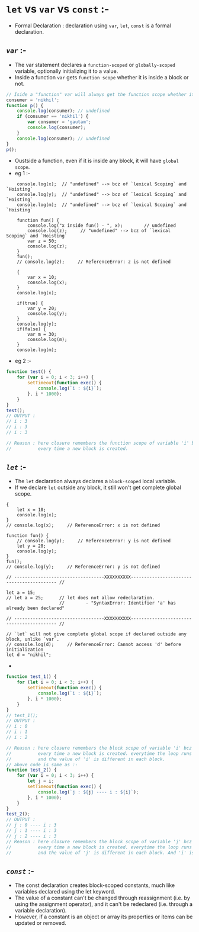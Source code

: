 # `let` vs `var` vs `const` :-

-   Formal Declaration : declaration using `var`, `let`, `const` is a formal declaration.

## **_`var`_** :-

-   The var statement declares a `function-scoped` or `globally-scoped` variable, optionally initializing it to a value.
-   Inside a function `var` gets `function scope` whether it is inside a block or not.

```js
// Iside a "function" var will always get the function scope whether it is inside a block or not.
consumer = 'nikhil';
function p() {
    console.log(consumer); // undefined
    if (consumer == 'nikhil') {
        var consumer = 'gautam';
        console.log(consumer);
    }
    console.log(consumer); // undefined
}
p();
```

-   Oustside a function, even if it is inside any block, it will have `global scope`.
-   eg 1 :-

```JS
    console.log(x);  // "undefined" --> bcz of `lexical Scoping` and `Hoisting`
    console.log(y);  // "undefined" --> bcz of `lexical Scoping` and `Hoisting`
    console.log(m);  // "undefined" --> bcz of `lexical Scoping` and `Hoisting`

    function fun() {
        console.log("x inside fun() - ", x);        // undefined
        console.log(z);     // "undefined" --> bcz of `lexical Scoping` and `Hoisting`
        var z = 50;
        console.log(z);
    }
    fun();
    // console.log(z);     // ReferenceError: z is not defined

    {
        var x = 10;
        console.log(x);
    }
    console.log(x);

    if(true) {
        var y = 20;
        console.log(y);
    }
    console.log(y);
    if(false) {
        var m = 30;
        console.log(m);
    }
    console.log(m);
```

-   eg 2 :-

```js
function test() {
    for (var i = 0; i < 3; i++) {
        setTimeout(function exec() {
            console.log(`i : ${i}`);
        }, i * 1000);
    }
}
test();
// OUTPUT :
// i : 3
// i : 3
// i : 3

// Reason : here closure remembers the function scope of variable 'i' bcz of 'var'.
//          every time a new block is created.
```

## **_`let`_** :-

-   The `let` declaration always declares a `block-scoped` local variable.
-   If we declare `let` outside any block, it still won't get complete global scope.

```JS
{
    let x = 10;
    console.log(x);
}
// console.log(x);     // ReferenceError: x is not defined

function fun() {
    // console.log(y);     // ReferenceError: y is not defined
    let y = 20;
    console.log(y);
}
fun();
// console.log(y);     // ReferenceError: y is not defined

// ----------------------------------XXXXXXXXXX------------------------------------------ //

let a = 15;
// let a = 25;      // let does not allow redeclaration.
                    //        - "SyntaxError: Identifier 'a' has already been declared"

// ----------------------------------XXXXXXXXXX------------------------------------------ //

// `let` will not give complete global scope if declared outside any block, unlike `var`.
// console.log(d);     // ReferenceError: Cannot access 'd' before initialization
let d = "nikhil";
```

-

```js
function test_1() {
    for (let i = 0; i < 3; i++) {
        setTimeout(function exec() {
            console.log(`i : ${i}`);
        }, i * 1000);
    }
}
// test_1();
// OUTPUT :
// i : 0
// i : 1
// i : 2

// Reason : here closure remembers the block scope of variable 'i' bcz of 'let'.
//          every time a new block is created. everytime the loop runs a new block is created
//          and the value of 'i' is different in each block.
// above code is same as :-
function test_2() {
    for (var i = 0; i < 3; i++) {
        let j = i;
        setTimeout(function exec() {
            console.log(`j : ${j} ---- i : ${i}`);
        }, i * 1000);
    }
}
test_2();
// OUTPUT :
// j : 0 ---- i : 3
// j : 1 ---- i : 3
// j : 2 ---- i : 3
// Reason : here closure remembers the block scope of variable 'j' bcz of 'let'.
//          every time a new block is created. everytime the loop runs a new block is created
//          and the value of 'j' is different in each block. And 'i' is function scope.
```

## **_`const`_** :-

-   The const declaration creates block-scoped constants, much like variables declared using the let keyword.
-   The value of a constant can't be changed through reassignment (i.e. by using the assignment operator), and it can't be redeclared (i.e. through a variable declaration).
-   However, if a constant is an object or array its properties or items can be updated or removed.
